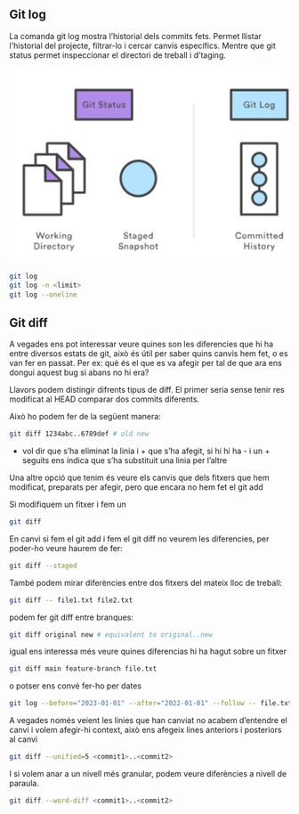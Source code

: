 ## Git log
La comanda git log mostra l’historial dels commits fets. Permet llistar l'historial del projecte, filtrar-lo i cercar canvis específics. Mentre que git status  permet inspeccionar el directori de treball i d’taging.


![alt text](assets/diff/image.png)

```sh
git log
git log -n <limit>
git log --oneline
```


## Git diff

A vegades ens pot interessar veure quines son les diferencies que hi ha entre diversos estats de git, això és útil per saber quins canvis hem fet, o es van fer en passat. Per ex: què és el que es va afegir per tal de que ara ens dongui aquest bug si abans no hi era?

Llavors podem distingir difrents tipus de diff. El primer seria sense tenir res modificat al HEAD comparar dos commits diferents. 

Això ho podem fer de la següent manera: 
```sh
git diff 1234abc..6789def # old new
```

- vol dir que s’ha eliminat la linia i + que s’ha afegit, si hi hi ha - i un + seguits ens indica que s’ha substituit una linia per l’altre

Una altre opció que tenim és veure els canvis que dels fitxers que hem modificat, preparats per afegir, pero que encara no hem fet el git add

Si modifiquem un fitxer i fem un 
```sh
git diff
```

En canvi si fem el git add i fem el git diff no veurem les diferencies, per poder-ho veure haurem de fer: 
```sh
git diff --staged
```

També podem mirar diferències entre dos fitxers del mateix lloc de treball: 
```sh
git diff -- file1.txt file2.txt
```

podem fer git diff entre branques: 
```sh
git diff original new # equivalent to original..new
```

igual ens interessa més veure quines diferencias hi ha hagut sobre un fitxer

```sh
git diff main feature-branch file.txt
```

o potser ens convé fer-ho per dates 
```sh
git log --before="2023-01-01" --after="2022-01-01" --follow -- file.txt
```

A vegades només veient les linies que han canviat no acabem d’entendre el canvi i volem afegir-hi context, això ens afegeix lines anteriors i posteriors al canvi
```sh
git diff --unified=5 <commit1>..<commit2>
```

I si volem anar a un nivell més granular, podem veure diferències a nivell de paraula. 
```sh
git diff --word-diff <commit1>..<commit2>
```

